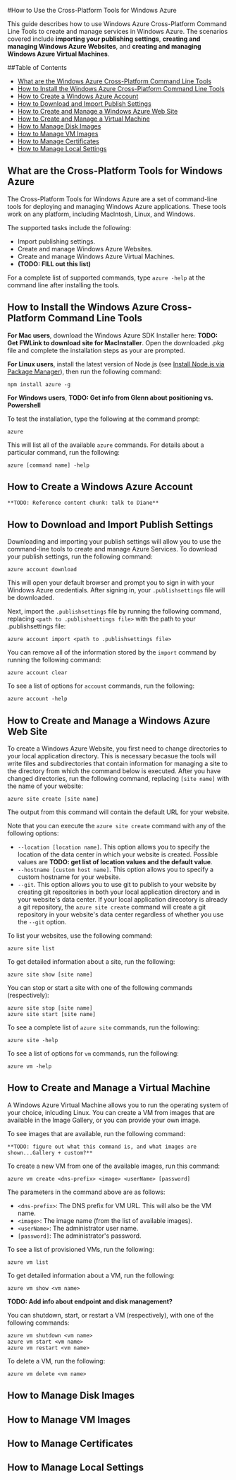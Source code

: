 #How to Use the Cross-Platform Tools for Windows Azure

This guide describes how to use Windows Azure Cross-Platform Command Line Tools to create and manage services in Windows Azure. The scenarios covered include **importing your publishing settings**, **creating and managing Windows Azure Websites**, and **creating and managing Windows Azure Virtual Machines**.

##Table of Contents
* [What are the Windows Azure Cross-Platform Command Line Tools](#Overview)
* [How to Install the Windows Azure Cross-Platform Command Line Tools](#Download)
* [How to Create a Windows Azure Account](#CreateAccount)
* [How to Download and Import Publish Settings](#Account)
* [How to Create and Manage a Windows Azure Web Site](#WebSites)
* [How to Create and Manage a Virtual Machine](#VMs)
* [How to Manage Disk Images](#DiskImages)
* [How to Manage VM Images](#VMImages)
* [How to Manage Certificates](#Certificates)
* [How to Manage Local Settings](#LocalSettings)

<h2 id="Overview">What are the Cross-Platform Tools for Windows Azure</h2>

The Cross-Platform Tools for Windows Azure are a set of command-line tools for deploying and managing Windows Azure applications. These tools work on any platform, including MacIntosh, Linux, and Windows.
 
The supported tasks include the following:

* Import publishing settings.
* Create and manage Windows Azure Websites.
* Create and manage Windows Azure Virtual Machines.
* **(TODO: FILL out this list)**

For a complete list of supported commands, type `azure -help` at the command line after installing the tools.

<h2 id="Download">How to Install the Windows Azure Cross-Platform Command Line Tools</h2>

**For Mac users**, download the Windows Azure SDK Installer here: **TODO: Get FWLink to download site for MacInstaller**. Open the downloaded .pkg file and complete the installation steps as your are prompted.

**For Linux users**, install the latest version of Node.js (see [Install Node.js via Package Manager][install-node-linux]), then run the following command:

	npm install azure -g

**For Windows users**, **TODO: Get info from Glenn about positioning vs. Powershell**

To test the installation, type the following at the command prompt:

	azure

This will list all of the available `azure` commands. For details about a particular command, run the following:

	azure [command name] -help

<h2 id="CreateAccount">How to Create a Windows Azure Account</h2>

	**TODO: Reference content chunk: talk to Diane**

<h2 id="Account">How to Download and Import Publish Settings</h2>

Downloading and importing your publish settings will allow you to use the command-line tools to create and manage Azure Services. To download your publish settings, run the following command:

	azure account download

This will open your default browser and prompt you to sign in with your Windows Azure credentials. After signing in, your `.publishsettings` file will be downloaded.

Next, import the `.publishsettings` file by running the following command, replacing `<path to .publishsettings file>` with the path to your .publishsettings file:

	azure account import <path to .publishsettings file>

You can remove all of the information stored by the `import` command by running the following command:

	azure account clear

To see a list of options for `account` commands, run the following:

	azure account -help 

<h2 id="WebSites">How to Create and Manage a Windows Azure Web Site</h2>

To create a Windows Azure Website, you first need to change directories to your local application directory. This is necessary becasue the tools will write files and subdirectories that contain information for managing a site to the directory from which the command below is executed. After you have changed directories, run the following command, replacing `[site name]` with the name of your website:

	azure site create [site name]

The output from this command will contain the default URL for your website.

Note that you can execute the `azure site create` command with any of the following options:

* `--location [location name]`. This option allows you to specify the location of the data center in which your website is created. Possible values are **TODO: get list of location values and the default value**.
* `--hostname [custom host name]`. This option allows you to specify a custom hostname for your website.
* `--git`. This option allows you to use git to publish to your website by creating git repositories in both your local application directory and in your website's data center. If your local application direcotory is already a git repository, the `azure site create` command will create a git repository in your website's data center regardless of whether you use the `--git` option.

To list your websites, use the following command:

	azure site list

To get detailed information about a site, run the following:

	azure site show [site name]

You can stop or start a site with one of the following commands (respectively):

	azure site stop [site name]
	azure site start [site name]

To see a complete list of `azure site` commands, run the following:

	azure site -help

To see a list of options for `vm` commands, run the following:

	azure vm -help 

<h2 id="VMs">How to Create and Manage a Virtual Machine</h2>

A Windows Azure Virtual Machine allows you to run the operating system of your choice, inlcuding Linux. You can create a VM from images that are available in the Image Gallery, or you can provide your own image.

To see images that are available, run the following command:

	**TODO: figure out what this command is, and what images are shown...Gallery + custom?**

To create a new VM from one of the available images, run this command:

	azure vm create <dns-prefix> <image> <userName> [password]

The parameters in the command above are as follows:

* `<dns-prefix>`: The DNS prefix for VM URL. This will also be the VM name.
* `<image>`: The image name (from the list of available images).
* `<userName>`: The administrator user name.
* `[password]`: The administrator's password.

To see a list of provisioned VMs, run the following:

	azure vm list

To get detailed information about a VM, run the following:

	azure vm show <vm name>

**TODO: Add info about endpoint and disk management?**

You can shutdown, start, or restart a VM (respectively), with one of the following commands:

	azure vm shutdown <vm name>
	azure vm start <vm name>
	azure vm restart <vm name>

To delete a VM, run the following:

	azure vm delete <vm name>

<h2 id="DiskImages">How to Manage Disk Images</h2>

<h2 id="VMImages">How to Manage VM Images</h2>

<h2 id="Certificates">How to Manage Certificates</h2>

<h2 id="LocalSettings">How to Manage Local Settings</h2>

[nodejs-org]: http://nodejs.org/
[install-node-linux]: https://github.com/joyent/node/wiki/Installing-Node.js-via-package-manager